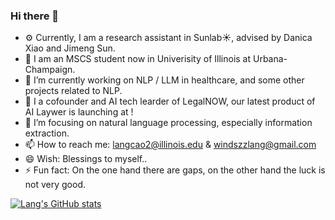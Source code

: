 ### Hi there 👋

- ⚙️ Currently, I am a research assistant in Sunlab☀️, advised by Danica Xiao and Jimeng Sun.
- 🏫 I am an MSCS student now in Univerisity of Illinois at Urbana-Champaign.
- 🔭 I’m currently working on NLP / LLM in healthcare, and some other projects related to NLP.
- 🔭 I a cofounder and AI tech learder of LegalNOW, our latest product of AI Laywer is launching at [](https://ai.legalnow.xyz/)!
- 🌱 I’m focusing on natural language processing, especially information extraction.
- 📫 How to reach me: langcao2@illinois.edu & windszzlang@gmail.com
- 😄 Wish: Blessings to myself..
- ⚡ Fun fact: On the one hand there are gaps, on the other hand the luck is not very good.

[![Lang's GitHub stats](https://github-readme-stats.vercel.app/api?username=windszzlang)](https://github.com/anuraghazra/github-readme-stats)

<!--
**windsOvO/windsOvO** is a ✨ _special_ ✨ repository because its `README.md` (this file) appears on your GitHub profile.

Here are some ideas to get you started:

- 🔭 I’m currently working on full stack software development, machine learning projects etc.
- 🌱 I’m currently learning machine learning, natural language processing, etc.
- 👯 I’m looking to collaborate on ...
- 🤔 I’m looking for help with ...
- 💬 Ask me about ...
- 📫 How to reach me: windszzlang@gmail.com
- 😄 Pronouns: ...
- ⚡ Fun fact: ...
-->

